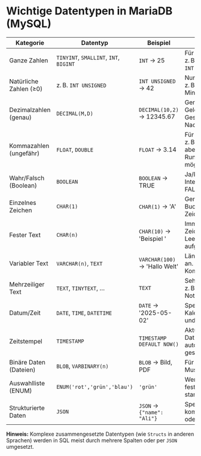 # Wichtige Datentypen in MariaDB (MySQL)

| **Kategorie**                | **Datentyp**                  | **Beispiel**                       | **Erläuterung** |
|-----------------------------|-------------------------------|------------------------------------|-----------------|
| Ganze Zahlen                | `TINYINT`, `SMALLINT`, `INT`, `BIGINT` | `INT` → 25                        | Für ganze Zahlen, z. B. Alter, Anzahl. `INT` reicht oft aus. |
| Natürliche Zahlen (≥0)      | z. B. `INT UNSIGNED`           | `INT UNSIGNED` → 42                | Nur positive Werte, z. B. für IDs. Kein Minus möglich. |
| Dezimalzahlen (genau)       | `DECIMAL(M,D)`                | `DECIMAL(10,2)` → 12345.67         | Genau für Geldbeträge. M = Gesamtstellen, D = Nachkommastellen. |
| Kommazahlen (ungefähr)      | `FLOAT`, `DOUBLE`             | `FLOAT` → 3.14                     | Für Messwerte, z. B. Temperatur – aber leichte Rundungsfehler möglich. |
| Wahr/Falsch (Boolean)       | `BOOLEAN`                     | `BOOLEAN` → TRUE                   | Ja/Nein-Werte. Intern ist TRUE=1, FALSE=0. |
| Einzelnes Zeichen           | `CHAR(1)`                     | `CHAR(1)` → 'A'                    | Genau ein Buchstabe oder Zeichen. |
| Fester Text                 | `CHAR(n)`                     | `CHAR(10)` → 'Beispiel  '         | Immer exakt n Zeichen (mit Leerzeichen aufgefüllt). |
| Variabler Text              | `VARCHAR(n)`, `TEXT`          | `VARCHAR(100)` → 'Hallo Welt'     | Länge passt sich an. Für Namen, Kommentare etc. |
| Mehrzeiliger Text           | `TEXT`, `TINYTEXT`, …         | `TEXT`                             | Sehr lange Texte, z. B. Beschreibung, Notizen. |
| Datum/Zeit                  | `DATE`, `TIME`, `DATETIME`    | `DATE` → '2025-05-02'             | Speichert Kalenderdaten und/oder Uhrzeit. |
| Zeitstempel                 | `TIMESTAMP`                   | `TIMESTAMP DEFAULT NOW()`         | Aktuelles Datum+Zeit, oft automatisch gesetzt. |
| Binäre Daten (Dateien)      | `BLOB`, `VARBINARY(n)`        | `BLOB` → Bild, PDF                 | Für Dateien, Bilder, Musik etc. |
| Auswahlliste (ENUM)         | `ENUM('rot','grün','blau')`   | `'grün'`                           | Wert muss aus festgelegter Liste stammen. |
| Strukturierte Daten         | `JSON`                        | `JSON` → `{"name": "Ali"}`        | Speichert komplexe Objekte oder Listen. |

 **Hinweis:** Komplexe zusammengesetzte Datentypen (wie `Structs` in anderen Sprachen) werden in SQL meist durch mehrere Spalten oder per `JSON` umgesetzt.

